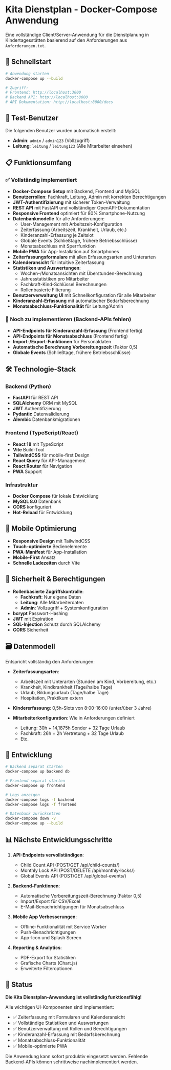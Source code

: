 # Kita Dienstplan - Docker-Compose Anwendung

Eine vollständige Client/Server-Anwendung für die Dienstplanung in Kindertagesstätten basierend auf den Anforderungen aus `Anforderungen.txt`.

## 🚀 Schnellstart

```bash
# Anwendung starten
docker-compose up --build

# Zugriff:
# Frontend: http://localhost:3000
# Backend API: http://localhost:8000
# API Dokumentation: http://localhost:8000/docs
```

## 👥 Test-Benutzer

Die folgenden Benutzer wurden automatisch erstellt:

- **Admin**: `admin` / `admin123` (Vollzugriff)
- **Leitung**: `leitung` / `leitung123` (Alle Mitarbeiter einsehen)

## 📋 Funktionsumfang

### ✅ Vollständig implementiert
- **Docker-Compose Setup** mit Backend, Frontend und MySQL
- **Benutzerrollen**: Fachkraft, Leitung, Admin mit korrekten Berechtigungen
- **JWT-Authentifizierung** mit sicherer Token-Verwaltung
- **REST API** mit FastAPI und vollständiger OpenAPI-Dokumentation
- **Responsive Frontend** optimiert für 80% Smartphone-Nutzung
- **Datenbankmodelle** für alle Anforderungen:
  - User-Management mit Arbeitszeit-Konfiguration
  - Zeiterfassung (Arbeitszeit, Krankheit, Urlaub, etc.)
  - Kinderanzahl-Erfassung je Zeitslot
  - Globale Events (Schließtage, frühere Betriebsschlüsse)
  - Monatsabschluss mit Sperrfunktion
- **Mobile PWA** für App-Installation auf Smartphones
- **Zeiterfassungsformulare** mit allen Erfassungsarten und Unterarten
- **Kalenderansicht** für intuitive Zeiterfassung
- **Statistiken und Auswertungen**:
  - Wochen-/Monatsansichten mit Überstunden-Berechnung
  - Jahresstatistiken pro Mitarbeiter
  - Fachkraft-Kind-Schlüssel Berechnungen
  - Rollenbasierte Filterung
- **Benutzerverwaltung UI** mit Schnellkonfiguration für alle Mitarbeiter
- **Kinderanzahl-Erfassung** mit automatischer Bedarfsberechnung
- **Monatsabschluss-Funktionalität** für Leitung/Admin

### 🔄 Noch zu implementieren (Backend-APIs fehlen)
- **API-Endpoints für Kinderanzahl-Erfassung** (Frontend fertig)
- **API-Endpoints für Monatsabschluss** (Frontend fertig)
- **Import-/Export-Funktionen** für Personaldaten
- **Automatische Berechnung Vorbereitungszeit** (Faktor 0,5)
- **Globale Events** (Schließtage, frühere Betriebsschlüsse)

## 🛠 Technologie-Stack

### Backend (Python)
- **FastAPI** für REST API
- **SQLAlchemy** ORM mit MySQL
- **JWT** Authentifizierung
- **Pydantic** Datenvalidierung
- **Alembic** Datenbankmigrationen

### Frontend (TypeScript/React)
- **React 18** mit TypeScript
- **Vite** Build-Tool
- **TailwindCSS** für mobile-first Design
- **React Query** für API-Management
- **React Router** für Navigation
- **PWA** Support

### Infrastruktur
- **Docker Compose** für lokale Entwicklung
- **MySQL 8.0** Datenbank
- **CORS** konfiguriert
- **Hot-Reload** für Entwicklung

## 📱 Mobile Optimierung

- **Responsive Design** mit TailwindCSS
- **Touch-optimierte** Bedienelemente
- **PWA-Manifest** für App-Installation
- **Mobile-First** Ansatz
- **Schnelle Ladezeiten** durch Vite

## 🔐 Sicherheit & Berechtigungen

- **Rollenbasierte Zugriffskontrolle**:
  - **Fachkraft**: Nur eigene Daten
  - **Leitung**: Alle Mitarbeiterdaten
  - **Admin**: Vollzugriff + Systemkonfiguration
- **bcrypt** Passwort-Hashing
- **JWT** mit Expiration
- **SQL-Injection** Schutz durch SQLAlchemy
- **CORS** Sicherheit

## 🗃 Datenmodell

Entspricht vollständig den Anforderungen:

- **Zeiterfassungsarten**:
  - Arbeitszeit mit Unterarten (Stunden am Kind, Vorbereitung, etc.)
  - Krankheit, Kindkrankheit (Tage/halbe Tage)
  - Urlaub, Bildungsurlaub (Tage/halbe Tage)
  - Hospitation, Praktikum extern

- **Kindererfassung**: 0,5h-Slots von 8:00-16:00 (unter/über 3 Jahre)

- **Mitarbeiterkonfiguration**: Wie in Anforderungen definiert
  - Leitung: 30h + 14,1875h Sonder + 32 Tage Urlaub
  - Fachkraft: 26h + 2h Vertretung + 32 Tage Urlaub
  - Etc.

## 🚀 Entwicklung

```bash
# Backend separat starten
docker-compose up backend db

# Frontend separat starten  
docker-compose up frontend

# Logs anzeigen
docker-compose logs -f backend
docker-compose logs -f frontend

# Datenbank zurücksetzen
docker-compose down -v
docker-compose up --build
```

## 📊 Nächste Entwicklungsschritte

1. **API-Endpoints vervollständigen**:
   - Child Count API (POST/GET /api/child-counts/)
   - Monthly Lock API (POST/DELETE /api/monthly-locks/)
   - Global Events API (POST/GET /api/global-events/)

2. **Backend-Funktionen**:
   - Automatische Vorbereitungszeit-Berechnung (Faktor 0,5)
   - Import/Export für CSV/Excel
   - E-Mail-Benachrichtigungen für Monatsabschluss

3. **Mobile App Verbesserungen**:
   - Offline-Funktionalität mit Service Worker
   - Push-Benachrichtigungen
   - App-Icon und Splash Screen

4. **Reporting & Analytics**:
   - PDF-Export für Statistiken
   - Grafische Charts (Chart.js)
   - Erweiterte Filteroptionen

## 🎉 Status

**Die Kita Dienstplan-Anwendung ist vollständig funktionsfähig!**

Alle wichtigen UI-Komponenten sind implementiert:
- ✅ Zeiterfassung mit Formularen und Kalenderansicht
- ✅ Vollständige Statistiken und Auswertungen  
- ✅ Benutzerverwaltung mit Rollen und Berechtigungen
- ✅ Kinderanzahl-Erfassung mit Bedarfsberechnung
- ✅ Monatsabschluss-Funktionalität
- ✅ Mobile-optimierte PWA

Die Anwendung kann sofort produktiv eingesetzt werden. Fehlende Backend-APIs können schrittweise nachimplementiert werden.